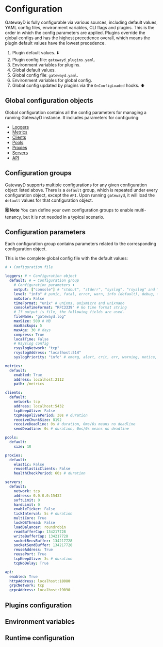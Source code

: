 # Configuration

GatewayD is fully configurable via various sources, including default values, YAML config files, environment variables, CLI flags and plugins. This is the order in which the config parameters are applied. Plugins override the global configs and has the highest precedence overall, which means the plugin default values have the lowest precedence.

1. Plugin default values. ⬇️
2. Plugin config file: `gatewayd_plugins.yaml`.
3. Environment variables for plugins.
4. Global default values.
5. Global config file: `gatewayd.yaml`.
6. Environment variables for global config.
7. Global config updated by plugins via the `OnConfigLoaded` hooks. ⬆️

## Global configuration objects

Global configuration contains all the config parameters for managing a running GatewayD instance. It includes parameters for configuring:

- [Loggers](01-configuration/01-global-configuration/01-loggers.md)
- [Metrics](01-configuration/01-global-configuration/02-metrics.md)
- [Clients](01-configuration/01-global-configuration/03-clients.md)
- [Pools](01-configuration/01-global-configuration/04-pools.md)
- [Proxies](01-configuration/01-global-configuration/05-proxies.md)
- [Servers](01-configuration/01-global-configuration/06-servers.md)
- [API](01-configuration/01-global-configuration/07-api.md)

## Configuration groups

GatewayD supports multiple configurations for any given configuration object listed above. There is a `default` group, which is repeated under every configuration object, except the `API`. Upon running `gatewayd`, it will load the `default` values for that configuration object.

**🗒️ Note**
You can define your own configuration groups to enable multi-tenancy, but it is not needed in a typical scenario.

## Configuration parameters

Each configuration group contains parameters related to the corresponding configuration object.

This is the complete global config file with the default values:

```yaml
# ⬇️ Configuration file

loggers: # ⬅️ Configuration object
  default: # ⬅️ Configuration group
    # Configuration parameters ⬇️
    output: ["console"] # "stdout", "stderr", "syslog", "rsyslog" and "file"
    level: "info" # panic, fatal, error, warn, info (default), debug, trace
    noColor: False
    timeFormat: "unix" # unixms, unixmicro and unixnano
    consoleTimeFormat: "RFC3339" # Go time format string
    # If output is file, the following fields are used.
    fileName: "gatewayd.log"
    maxSize: 500 # MB
    maxBackups: 5
    maxAge: 30 # days
    compress: True
    localTime: False
    # Rsyslog config
    rsyslogNetwork: "tcp"
    rsyslogAddress: "localhost:514"
    syslogPriority: "info" # emerg, alert, crit, err, warning, notice, debug

metrics:
  default:
    enabled: True
    address: localhost:2112
    path: /metrics

clients:
  default:
    network: tcp
    address: localhost:5432
    tcpKeepAlive: False
    tcpKeepAlivePeriod: 30s # duration
    receiveChunkSize: 8192
    receiveDeadline: 0s # duration, 0ms/0s means no deadline
    sendDeadline: 0s # duration, 0ms/0s means no deadline

pools:
  default:
    size: 10

proxies:
  default:
    elastic: False
    reuseElasticClients: False
    healthCheckPeriod: 60s # duration

servers:
  default:
    network: tcp
    address: 0.0.0.0:15432
    softLimit: 0
    hardLimit: 0
    enableTicker: False
    tickInterval: 5s # duration
    multiCore: True
    lockOSThread: False
    loadBalancer: roundrobin
    readBufferCap: 134217728
    writeBufferCap: 134217728
    socketRecvBuffer: 134217728
    socketSendBuffer: 134217728
    reuseAddress: True
    reusePort: True
    tcpKeepAlive: 3s # duration
    tcpNoDelay: True

api:
  enabled: True
  httpAddress: localhost:18080
  grpcNetwork: tcp
  grpcAddress: localhost:19090
```

## Plugins configuration

## Environment variables

## Runtime configuration
